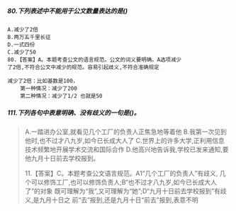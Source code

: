##### 80.下列表述中不能用于公文数量表达的是()
    A.减少了2倍
    B.两万五千里长征
    D.一式四份
    C.减少了50
    80.【答案】A。本题考查公文的语言规范。公文的词义要明确。A选项减少
    了2倍,不符合公文中减少的规范。容易引起歧义,不符合准确规定
    
    减少了2倍：比如基数是100，
        第一种情况：减少了200
        第二种情况：减少了1/2 也就是50

##### 111.下列各句中表意明确、没有歧义的一句是()。
>   A.一踏进办公室,就看见几个工厂的负责人正焦急地等着他
>   B.我第一次见到他时,也不过才八九岁,如今已长成大人了
>   C.世界上的许多大学,正利用信息技术频繁地开展学术交流和国际合作
>   D.他高兴地告诉我,学校已发来通知,要他九月十日前去学校报到。
>   
>   11.【答案】C。本题考查公文语言规范。A1“几个工厂的负责人”有歧义,
几个可以修饰工厂,也可以修饰负责人;B“也不过才八九岁,如今已长成大人了”的对象
既可理解为“我”,又可理解为“她”;D“九月十日前去学校报到”有歧义,是九月十日之
前“去”报到,还是九月十日“前去”报到,表意不明

































        